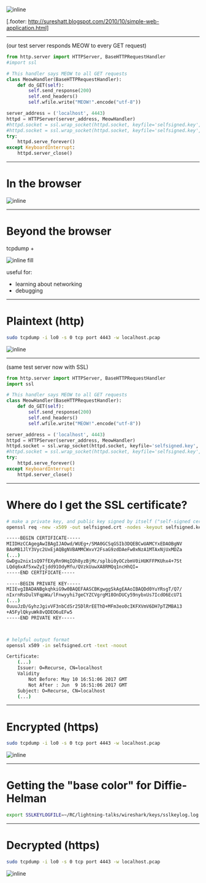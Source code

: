 ![inline](images/client-server-communication.gif)

[.footer: http://sureshatt.blogspot.com/2010/10/simple-web-application.html]

---

(our test server responds MEOW to every GET request)

```python
from http.server import HTTPServer, BaseHTTPRequestHandler
#import ssl

# This handler says MEOW to all GET requests
class MeowHandler(BaseHTTPRequestHandler):
    def do_GET(self):
        self.send_response(200)
        self.end_headers()
        self.wfile.write("MEOW!".encode("utf-8"))

server_address = ('localhost', 4443)
httpd = HTTPServer(server_address, MeowHandler)
#httpd.socket = ssl.wrap_socket(httpd.socket, keyfile='selfsigned.key', certfile='selfsigned.crt', server_side=True, ciphers='RSA')
#httpd.socket = ssl.wrap_socket(httpd.socket, keyfile='selfsigned.key', certfile='selfsigned.crt', server_side=True)
try:
    httpd.serve_forever()
except KeyboardInterrupt:
    httpd.server_close()
```

---

# In the browser

![inline](images/in-the-browser.png)

---

# Beyond the browser

tcpdump +

![inline fill](images/wireshark-logo.png)

useful for:

- learning about networking
- debugging

---

# Plaintext (http)

```bash
sudo tcpdump -i lo0 -s 0 tcp port 4443 -w localhost.pcap
```

![inline](images/localhost-http-wireshark.png)

---

(same test server now with SSL)

```python
from http.server import HTTPServer, BaseHTTPRequestHandler
import ssl

# This handler says MEOW to all GET requests
class MeowHandler(BaseHTTPRequestHandler):
    def do_GET(self):
        self.send_response(200)
        self.end_headers()
        self.wfile.write("MEOW!".encode("utf-8"))

server_address = ('localhost', 4443)
httpd = HTTPServer(server_address, MeowHandler)
httpd.socket = ssl.wrap_socket(httpd.socket, keyfile='selfsigned.key', certfile='selfsigned.crt', server_side=True, ciphers='RSA')
#httpd.socket = ssl.wrap_socket(httpd.socket, keyfile='selfsigned.key', certfile='selfsigned.crt', server_side=True)
try:
    httpd.serve_forever()
except KeyboardInterrupt:
    httpd.server_close()
```

---

# Where do I get the SSL certificate?

```bash
# make a private key, and public key signed by itself ("self-signed certificate")
openssl req -new -x509 -out selfsigned.crt -nodes -keyout selfsigned.key -subj /O=Recurse/CN=localhost

-----BEGIN CERTIFICATE-----
MIIDHzCCAgegAwIBAgIJAOwd/WUEg+/SMA0GCSqGSIb3DQEBCwUAMCYxEDAOBgNV
BAoMB1JlY3Vyc2UxEjAQBgNVBAMMCWxvY2FsaG9zdDAeFw0xNzA1MTAxNjUxMDZa
(...)
GwDgu2nix1sQ97fEXyRn9HqIQh8yzBjMc/splbi0yOCzbmV0iHUKFFPKUhx4+7St
LQdq6xAf5xwZyIjdd91OdyMfu/QVzkUuwXA8RMQq1ncHhQI=
-----END CERTIFICATE-----

-----BEGIN PRIVATE KEY-----
MIIEvgIBADANBgkqhkiG9w0BAQEFAASCBKgwggSkAgEAAoIBAQDd0YuYRsgT/Q7/
nIxrnRsDulVFqpWa/lFnwyyhi7geCYZCVgrgM18OnDUCy59nybxUs7IcdO6EcU71
(...)
0uuuJzD/GyhzJgivVF3nbCdSr25DlRrEEThD+MFm3eo0cIKFXVmV6DH7pTZMBA13
+A5FylQkyuWk8vQDEO6uEFw5
-----END PRIVATE KEY-----



# helpful output format
openssl x509 -in selfsigned.crt -text -noout

Certificate:
    (...)
    Issuer: O=Recurse, CN=localhost
    Validity
        Not Before: May 10 16:51:06 2017 GMT
        Not After : Jun  9 16:51:06 2017 GMT
    Subject: O=Recurse, CN=localhost
    (...)
```

---

# Encrypted (https)

```bash
sudo tcpdump -i lo0 -s 0 tcp port 4443 -w localhost.pcap
```

![inline](images/localhost-https-wireshark.png)

---

# Getting the "base color" for Diffie-Helman

```bash
export SSLKEYLOGFILE=~/RC/lightning-talks/wireshark/keys/sslkeylog.log
```

---

# Decrypted (https)

```bash
sudo tcpdump -i lo0 -s 0 tcp port 4443 -w localhost.pcap
```

![inline](images/localhost-https-wireshark.png)
